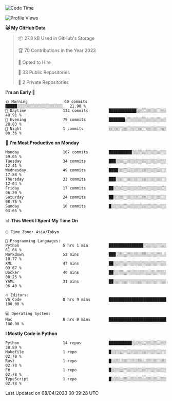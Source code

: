 <!--START_SECTION:waka-->
![Code Time](http://img.shields.io/badge/Code%20Time-623%20hrs%2011%20mins-blue)

![Profile Views](http://img.shields.io/badge/Profile%20Views-0-blue)

**🐱 My GitHub Data** 

> 📦 27.8 kB Used in GitHub's Storage 
 > 
> 🏆 70 Contributions in the Year 2023
 > 
> 💼 Opted to Hire
 > 
> 📜 33 Public Repositories 
 > 
> 🔑 2 Private Repositories 
 > 
**I'm an Early 🐤** 

```text
🌞 Morning                60 commits          █████░░░░░░░░░░░░░░░░░░░░   21.90 % 
🌆 Daytime                134 commits         ████████████░░░░░░░░░░░░░   48.91 % 
🌃 Evening                79 commits          ███████░░░░░░░░░░░░░░░░░░   28.83 % 
🌙 Night                  1 commits           ░░░░░░░░░░░░░░░░░░░░░░░░░   00.36 % 
```
📅 **I'm Most Productive on Monday** 

```text
Monday                   107 commits         ██████████░░░░░░░░░░░░░░░   39.05 % 
Tuesday                  34 commits          ███░░░░░░░░░░░░░░░░░░░░░░   12.41 % 
Wednesday                49 commits          ████░░░░░░░░░░░░░░░░░░░░░   17.88 % 
Thursday                 33 commits          ███░░░░░░░░░░░░░░░░░░░░░░   12.04 % 
Friday                   17 commits          ██░░░░░░░░░░░░░░░░░░░░░░░   06.20 % 
Saturday                 24 commits          ██░░░░░░░░░░░░░░░░░░░░░░░   08.76 % 
Sunday                   10 commits          █░░░░░░░░░░░░░░░░░░░░░░░░   03.65 % 
```


📊 **This Week I Spent My Time On** 

```text
🕑︎ Time Zone: Asia/Tokyo

💬 Programming Languages: 
Python                   5 hrs 1 min         ███████████████░░░░░░░░░░   61.66 % 
Markdown                 52 mins             ███░░░░░░░░░░░░░░░░░░░░░░   10.77 % 
XML                      47 mins             ██░░░░░░░░░░░░░░░░░░░░░░░   09.67 % 
Docker                   40 mins             ██░░░░░░░░░░░░░░░░░░░░░░░   08.25 % 
YAML                     31 mins             ██░░░░░░░░░░░░░░░░░░░░░░░   06.40 % 

🔥 Editors: 
VS Code                  8 hrs 9 mins        █████████████████████████   100.00 % 

💻 Operating System: 
Mac                      8 hrs 9 mins        █████████████████████████   100.00 % 
```

**I Mostly Code in Python** 

```text
Python                   14 repos            ██████████░░░░░░░░░░░░░░░   38.89 % 
Makefile                 1 repo              █░░░░░░░░░░░░░░░░░░░░░░░░   02.78 % 
Rust                     1 repo              █░░░░░░░░░░░░░░░░░░░░░░░░   02.78 % 
F#                       1 repo              █░░░░░░░░░░░░░░░░░░░░░░░░   02.78 % 
TypeScript               1 repo              █░░░░░░░░░░░░░░░░░░░░░░░░   02.78 % 
```




 Last Updated on 08/04/2023 00:39:28 UTC
<!--END_SECTION:waka-->
